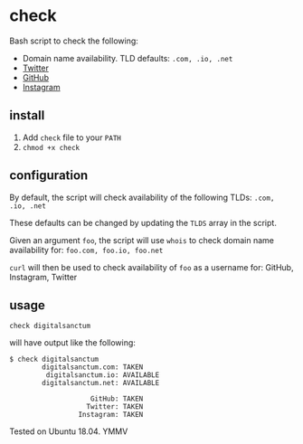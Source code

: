# check
Bash script to check the following:

* Domain name availability. TLD defaults: `.com, .io, .net`
* [Twitter](https://twitter.com)
* [GitHub](https://github.com)
* [Instagram](https://instagram.com)

## install

1. Add `check` file to your `PATH`
1. `chmod +x check`

## configuration

By default, the script will check availability of the following TLDs: `.com, .io, .net`

These defaults can be changed by updating the `TLDS` array in the script.

Given an argument `foo`, the script will use `whois` to check domain name availability for: `foo.com, foo.io, foo.net`

`curl` will then be used to check availability of `foo` as a username for: GitHub, Instagram, Twitter

## usage

`check digitalsanctum`

will have output like the following:

```
$ check digitalsanctum
        digitalsanctum.com: TAKEN
         digitalsanctum.io: AVAILABLE
        digitalsanctum.net: AVAILABLE

                    GitHub: TAKEN
                   Twitter: TAKEN
                 Instagram: TAKEN  
```

Tested on Ubuntu 18.04. YMMV

